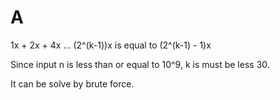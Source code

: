 # A

1x + 2x + 4x ... (2^(k-1))x is equal to (2^(k-1) - 1)x

Since input n is less than or equal to 10^9, k is must be less 30.

It can be solve by brute force.
